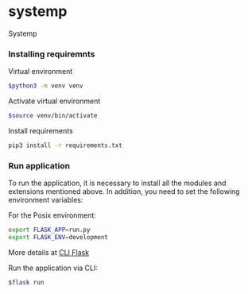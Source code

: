 # systemp
Systemp

### Installing requiremnts 

Virtual environment
```bash
$python3 -m venv venv
```

Activate virtual environment
```bash
$source venv/bin/activate
```

Install requirements
```bash
pip3 install -r requirements.txt
```

### Run application

To run the application, it is necessary to install all the modules and extensions mentioned above. In addition, you need to set the following environment variables:

For the Posix environment:
```bash
export FLASK_APP=run.py
export FLASK_ENV=development
```
More details at [CLI Flask](https://flask.palletsprojects.com/en/2.0.x/cli/)

Run the application via CLI:
```bash
$flask run
```